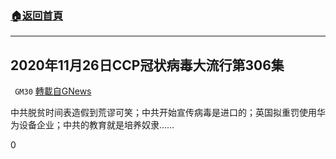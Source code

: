 ###  [:house:返回首頁](https://github.com/ourhimalayas/txt)
---

## 2020年11月26日CCP冠状病毒大流行第306集
` GM30` [轉載自GNews](https://gnews.org/zh-hans/596415/)

中共脱贫时间表造假到荒谬可笑；中共开始宣传病毒是进口的；英国拟重罚使用华为设备企业；中共的教育就是培养奴隶……

0
